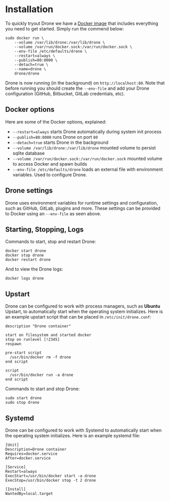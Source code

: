 # Installation

To quickly tryout Drone we have a [Docker image](https://registry.hub.docker.com/u/drone/drone/) that includes everything you need to get started. Simply run the commend below:

```
sudo docker run \
	--volume /var/lib/drone:/var/lib/drone \
	--volume /var/run/docker.sock:/var/run/docker.sock \
	--env-file /etc/defaults/drone \
	--restart=always \
	--publish=80:8000 \
	--detach=true \
	--name=drone \
	drone/drone
```

Drone is now running (in the background) on `http://localhost:80`. Note that before running you should create the `--env-file` and add your Drone configuration (GitHub, Bitbucket, GitLab credentials, etc).

## Docker options

Here are some of the Docker options, explained:

* `--restart=always` starts Drone automatically during system init process
* `--publish=80:8000` runs Drone on port `80`
* `--detach=true` starts Drone in the background
* `--volume /var/lib/drone:/var/lib/drone` mounted volume to persist sqlite database
* `--volume /var/run/docker.sock:/var/run/docker.sock` mounted volume to access Docker and spawn builds
* `--env-file /etc/defaults/drone` loads an external file with environment variables. Used to configure Drone.

## Drone settings

Drone uses environment variables for runtime settings and configuration, such as GitHub, GitLab, plugins and more. These settings can be provided to Docker using an `--env-file` as seen above.

## Starting, Stopping, Logs

Commands to start, stop and restart Drone:

```
docker start drone
docker stop drone
docker restart drone
```

And to view the Drone logs:

```
docker logs drone
```

## Upstart

Drone can be configured to work with process managers, such as **Ubuntu** Upstart, to automatically start when the operating system initializes. Here is an example upstart script that can be placed in `/etc/init/drone.conf`:

```
description "Drone container"

start on filesystem and started docker
stop on runlevel [!2345]
respawn

pre-start script
  /usr/bin/docker rm -f drone
end script

script
  /usr/bin/docker run -a drone
end script
```

Commands to start and stop Drone:

```
sudo start drone
sudo stop drone
```

## Systemd

Drone can be configured to work with Systemd to automatically start when the operating system initializes. Here is an example systemd file:

```
[Unit]
Description=Drone container
Requires=docker.service
After=docker.service

[Service]
Restart=always
ExecStart=/usr/bin/docker start -a drone
ExecStop=/usr/bin/docker stop -t 2 drone

[Install]
WantedBy=local.target
```
